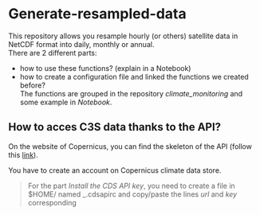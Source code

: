 # Generate-resampled-data  

This repository allows you resample hourly (or others) satellite data in NetCDF format into daily, monthly or annual.  
There are 2 different parts:  
- how to use these functions? (explain in a Notebook)
- how to create a configuration file and linked the functions we created before?  
The functions are grouped in the repository _climate_monitoring_ and some example in _Notebook_.

## How to acces C3S data thanks to the API?
On the website of Copernicus, you can find the skeleton of the API (follow this [link](https://cds.climate.copernicus.eu/api-how-to)).  

You have to create an account on Copernicus climate data store.  

> For the part _Install the CDS API key_, you need to create a file in $HOME/ named _.cdsapirc and copy/paste the lines _url_ and _key_ corresponding